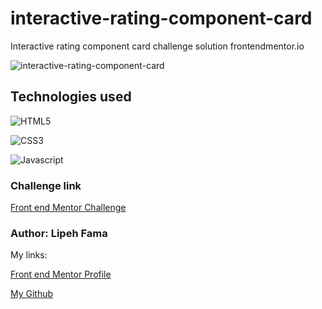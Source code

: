 # interactive-rating-component-card
 Interactive rating component card challenge solution frontendmentor.io

![interactive-rating-component-card](https://user-images.githubusercontent.com/91050670/168460759-ab93be6a-1a4b-4dcc-bb1c-84f85b16342a.gif)

## Technologies used
![HTML5](https://img.shields.io/badge/html5-%23E34F26.svg?style=for-the-badge&logo=html5&logoColor=white)

![CSS3](https://img.shields.io/badge/css3-%231572B6.svg?style=for-the-badge&logo=css3&logoColor=white)

![Javascript](https://img.shields.io/badge/JavaScript-F7DF1E?style=for-the-badge&logo=javascript&logoColor=black)

### Challenge link
<p><a href="https://www.frontendmentor.io/challenges/interactive-rating-component-koxpeBUmI">Front end Mentor Challenge</a></p>

### Author: Lipeh Fama
My links:
<p><a href="https://www.frontendmentor.io/profile/FelipeFama">Front end Mentor Profile</a></p>
<p><a href="https://github.com/FelipeFama">My Github</a></p>


